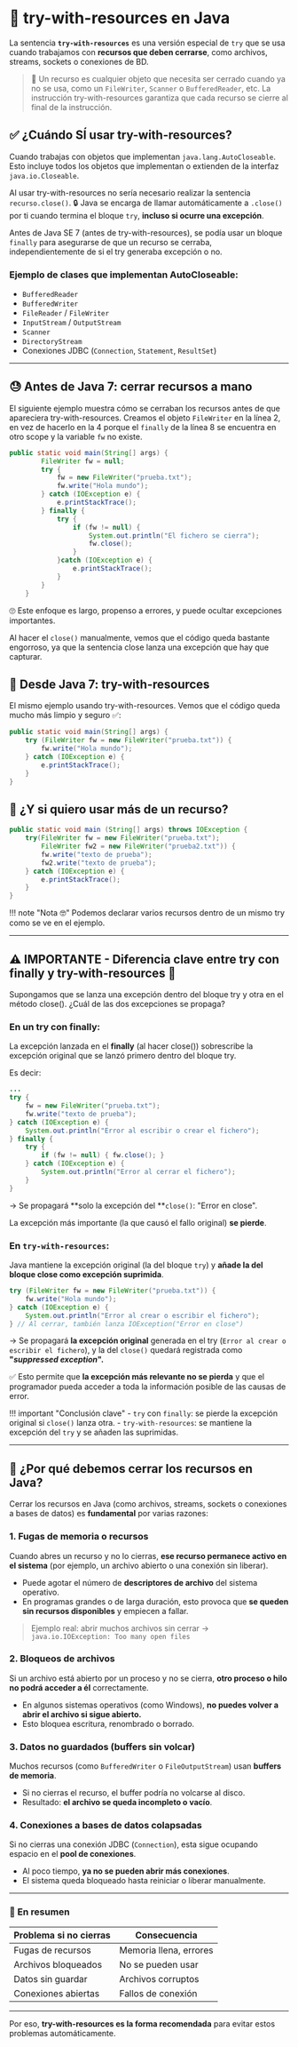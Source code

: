 # 🥳 try-with-resources en Java

La sentencia **`try-with-resources`** es una versión especial de `try` que se usa cuando trabajamos con **recursos que deben cerrarse**, como archivos, streams, sockets o conexiones de BD.

> 🧠 Un recurso es cualquier objeto que necesita ser cerrado cuando ya no se usa, como un `FileWriter`, `Scanner` o `BufferedReader`, etc. La instrucción try-with-resources garantiza que cada recurso se cierre al final de la instrucción.

## ✅ ¿Cuándo SÍ usar try-with-resources?

Cuando trabajas con objetos que implementan `java.lang.AutoCloseable`. Esto incluye todos los objetos que implementan o extienden de la interfaz `java.io.Closeable`.

Al usar try-with-resources no sería necesario realizar la sentencia `recurso.close()`. 🔒 Java se encarga de llamar automáticamente a `.close()` por ti cuando termina el bloque `try`, **incluso si ocurre una excepción**.

Antes de Java SE 7 (antes de try-with-resources), se podía usar un bloque `finally` para asegurarse de que un recurso se cerraba, independientemente de si el try generaba excepción o no.

### Ejemplo de clases que implementan AutoCloseable:
- `BufferedReader`
- `BufferedWriter`
- `FileReader` / `FileWriter`
- `InputStream` / `OutputStream`
- `Scanner`
- `DirectoryStream`
- Conexiones JDBC (`Connection`, `Statement`, `ResultSet`)

---

## 😓 Antes de Java 7: cerrar recursos a mano

El siguiente ejemplo muestra cómo se cerraban los recursos antes de que apareciera try-with-resources. Creamos el objeto `FileWriter` en la línea 2, en vez de hacerlo en la 4 porque el `finally` de la línea 8 se encuentra en otro scope y la variable `fw` no existe.

```java hl_lines="2 4 8"
public static void main(String[] args) {
        FileWriter fw = null;
        try {
            fw = new FileWriter("prueba.txt");
            fw.write("Hola mundo");
        } catch (IOException e) {
            e.printStackTrace();
        } finally {
            try {
                if (fw != null) {
                    System.out.println("El fichero se cierra");
                    fw.close();
                }
            }catch (IOException e) {
                e.printStackTrace();
            }
        }
    }
```
🙄 Este enfoque es largo, propenso a errores, y puede ocultar excepciones importantes.

Al hacer el `close()` manualmente, vemos que el código queda bastante engorroso, ya que la sentencia close lanza una excepción que hay que capturar.

## 🚀 Desde Java 7: try-with-resources

El mismo ejemplo usando try-with-resources. Vemos que el código queda mucho más limpio y seguro ✅:

```java
public static void main(String[] args) {
    try (FileWriter fw = new FileWriter("prueba.txt")) {
        fw.write("Hola mundo");
    } catch (IOException e) {
        e.printStackTrace();
    }
}
```

## 🧪 ¿Y si quiero usar más de un recurso?

```java
public static void main (String[] args) throws IOException {
    try(FileWriter fw = new FileWriter("prueba.txt");
        FileWriter fw2 = new FileWriter("prueba2.txt")) {
        fw.write("texto de prueba");
        fw2.write("texto de prueba");
    } catch (IOException e) {
        e.printStackTrace();
    }
}
```

!!! note "Nota 🤓"
    Podemos declarar varios recursos dentro de un mismo try como se ve en el ejemplo.

---

## ⚠️ IMPORTANTE - Diferencia clave entre try con finally y try-with-resources 🤔

Supongamos que se lanza una excepción dentro del bloque try y otra en el método close(). ¿Cuál de las dos excepciones se propaga?

### En un try con finally:

La excepción lanzada en el **finally** (al hacer close()) sobrescribe la excepción original que se lanzó primero dentro del bloque try.

Es decir:
```java
...
try {
    fw = new FileWriter("prueba.txt");
    fw.write("texto de prueba");
} catch (IOException e) {
    System.out.println("Error al escribir o crear el fichero");
} finally {
    try {
        if (fw != null) { fw.close(); }
    } catch (IOException e) {
        System.out.println("Error al cerrar el fichero");
    }
}
```
→ Se propagará **solo la excepción del **`close()`: "Error en close".

La excepción más importante (la que causó el fallo original) **se pierde**.

### En `try-with-resources`:

Java mantiene la excepción original (la del bloque `try`) y **añade la del bloque close como excepción suprimida**.

```java
try (FileWriter fw = new FileWriter("prueba.txt")) {
    fw.write("Hola mundo");
} catch (IOException e) {
    System.out.println("Error al crear o escribir el fichero");
} // Al cerrar, también lanza IOException("Error en close")  
```

→ Se propagará **la excepción original** generada en el try (`Error al crear o escribir el fichero`), y la del `close()` quedará registrada como **"*suppressed exception*".**

✅ Esto permite que **la excepción más relevante no se pierda** y que el programador pueda acceder a toda la información posible de las causas de error.

!!! important "Conclusión clave" - `try` con `finally`: se pierde la excepción original si `close()` lanza otra. - `try-with-resources`: se mantiene la excepción del `try` y se añaden las suprimidas.

---

## 🧨 ¿Por qué debemos cerrar los recursos en Java?

Cerrar los recursos en Java (como archivos, streams, sockets o conexiones a bases de datos) es **fundamental** por varias razones:

### 1. Fugas de memoria o recursos

Cuando abres un recurso y no lo cierras, **ese recurso permanece activo en el sistema** (por ejemplo, un archivo abierto o una conexión sin liberar).

- Puede agotar el número de **descriptores de archivo** del sistema operativo.
- En programas grandes o de larga duración, esto provoca que **se queden sin recursos disponibles** y empiecen a fallar.

> Ejemplo real: abrir muchos archivos sin cerrar → `java.io.IOException: Too many open files`

### 2. Bloqueos de archivos

Si un archivo está abierto por un proceso y no se cierra, **otro proceso o hilo no podrá acceder a él** correctamente.

- En algunos sistemas operativos (como Windows), **no puedes volver a abrir el archivo si sigue abierto.**
- Esto bloquea escritura, renombrado o borrado.

### 3. Datos no guardados (buffers sin volcar)

Muchos recursos (como `BufferedWriter` o `FileOutputStream`) usan **buffers de memoria**.

- Si no cierras el recurso, el buffer podría no volcarse al disco.
- Resultado: **el archivo se queda incompleto o vacío**.

### 4. Conexiones a bases de datos colapsadas

Si no cierras una conexión JDBC (`Connection`), esta sigue ocupando espacio en el **pool de conexiones**.

- Al poco tiempo, **ya no se pueden abrir más conexiones**.
- El sistema queda bloqueado hasta reiniciar o liberar manualmente.

---

### 🧠 En resumen

| Problema si no cierras | Consecuencia           |
| ---------------------- | ---------------------- |
| Fugas de recursos      | Memoria llena, errores |
| Archivos bloqueados    | No se pueden usar      |
| Datos sin guardar      | Archivos corruptos     |
| Conexiones abiertas    | Fallos de conexión     |

---

Por eso, **try-with-resources es la forma recomendada** para evitar estos problemas automáticamente.